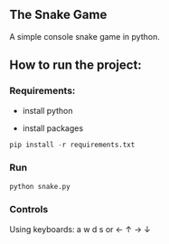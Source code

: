 ## The Snake Game

A simple console snake game in python.

## How to run the project:

### Requirements:

* install python

* install packages
```python
pip install -r requirements.txt
```
### Run
```python
python snake.py
```

### Controls
Using keyboards: a w d s or ← ↑ → ↓
